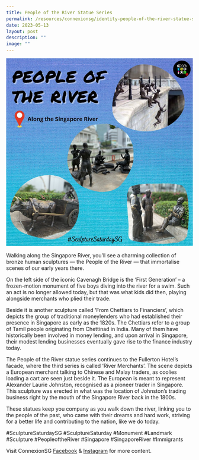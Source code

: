 ```yaml
---
title: People of the River Statue Series
permalink: /resources/connexionsg/identity-people-of-the-river-statue-series/
date: 2023-05-13
layout: post
description: ""
image: ""
---
```

![](/images/connexionsg/2023/people%20of%20the%20river.png)

Walking along the Singapore River, you’ll see a charming collection of bronze human sculptures — the People of the River — that immortalise scenes of our early years there.

On the left side of the iconic Cavenagh Bridge is the ‘First Generation’ – a frozen-motion monument of five boys diving into the river for a swim. Such an act is no longer allowed today, but that was what kids did then, playing alongside merchants who plied their trade.

Beside it is another sculpture called ‘From Chettiars to Financiers’, which depicts the group of traditional moneylenders who had established their presence in Singapore as early as the 1820s. The Chettiars refer to a group of Tamil people originating from Chettinad in India. Many of them have historically been involved in money lending, and upon arrival in Singapore, their modest lending businesses eventually gave rise to the finance industry today.

The People of the River statue series continues to the Fullerton Hotel’s facade, where the third series is called ‘River Merchants’. The scene depicts a European merchant talking to Chinese and Malay traders, as coolies loading a cart are seen just beside it. The European is meant to represent Alexander Laurie Johnston, recognised as a pioneer trader in Singapore. This sculpture was erected in what was the location of Johnston’s trading business right by the mouth of the Singapore River back in the 1800s.

These statues keep you company as you walk down the river, linking you to the people of the past, who came with their dreams and hard work, striving for a better life and contributing to the nation, like we do today.

#SculptureSaturdaySG #SculptureSaturday #Monument #Landmark #Sculpture #PeopleoftheRiver #Singapore #SingaporeRiver #Immigrants

Visit ConnexionSG [Facebook](https://www.facebook.com/ConnexionSG) & [Instagram](https://www.instagram.com/connexionsg/) for more content.